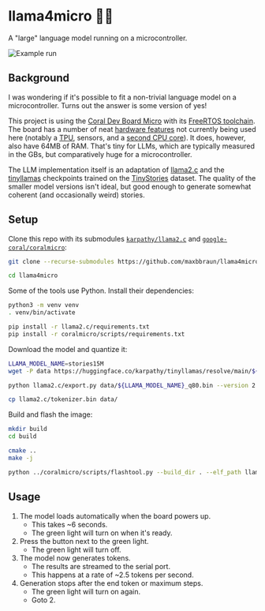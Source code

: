 # llama4micro 🦙🔬

A "large" language model running on a microcontroller.

![Example run](llama4micro.gif)

## Background

I was wondering if it's possible to fit a non-trivial language model on a microcontroller. Turns out the answer is some version of yes!

This project is using the [Coral Dev Board Micro](https://coral.ai/products/dev-board-micro) with its [FreeRTOS toolchain](https://coral.ai/docs/dev-board-micro/freertos/). The board has a number of neat [hardware features](https://coral.ai/docs/dev-board-micro/get-started/#the-hardware) not currently being used here (notably a [TPU](https://coral.ai/technology/), sensors, and a [second CPU core](https://coral.ai/docs/dev-board-micro/multicore/)). It does, however, also have 64MB of RAM. That's tiny for LLMs, which are typically measured in the GBs, but comparatively huge for a microcontroller.

The LLM implementation itself is an adaptation of [llama2.c](https://github.com/karpathy/llama2.c) and the [tinyllamas](https://huggingface.co/karpathy/tinyllamas/tree/main) checkpoints trained on the [TinyStories](https://huggingface.co/datasets/roneneldan/TinyStories) dataset. The quality of the smaller model versions isn't ideal, but good enough to generate somewhat coherent (and occasionally weird) stories.

## Setup

Clone this repo with its submodules [`karpathy/llama2.c`](https://github.com/karpathy/llama2.c) and [`google-coral/coralmicro`](https://github.com/google-coral/coralmicro):

```bash
git clone --recurse-submodules https://github.com/maxbbraun/llama4micro.git

cd llama4micro
```

Some of the tools use Python. Install their dependencies:

```bash
python3 -m venv venv
. venv/bin/activate

pip install -r llama2.c/requirements.txt
pip install -r coralmicro/scripts/requirements.txt

```

Download the model and quantize it:

```bash
LLAMA_MODEL_NAME=stories15M
wget -P data https://huggingface.co/karpathy/tinyllamas/resolve/main/${LLAMA_MODEL_NAME}.pt

python llama2.c/export.py data/${LLAMA_MODEL_NAME}_q80.bin --version 2 --checkpoint data/${LLAMA_MODEL_NAME}.pt

cp llama2.c/tokenizer.bin data/
```

Build and flash the image:

```bash
mkdir build
cd build

cmake ..
make -j

python ../coralmicro/scripts/flashtool.py --build_dir . --elf_path llama4micro
```

## Usage

1. The model loads automatically when the board powers up.
   - This takes ~6 seconds.
   - The green light will turn on when it's ready.
2. Press the button next to the green light.
   - The green light will turn off.
3. The model now generates tokens.
   - The results are streamed to the serial port.
   - This happens at a rate of ~2.5 tokens per second.
4. Generation stops after the end token or maximum steps.
   - The green light will turn on again.
   - Goto 2.
